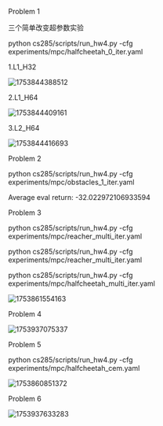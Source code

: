 Problem 1

三个简单改变超参数实验

python cs285/scripts/run_hw4.py -cfg experiments/mpc/halfcheetah_0_iter.yaml

1.L1_H32

![1753844388512](image/submit/1753844388512.png)

2.L1_H64

![1753844409161](image/submit/1753844409161.png)

3.L2_H64

![1753844416693](image/submit/1753844416693.png)

Problem 2

python cs285/scripts/run_hw4.py -cfg experiments/mpc/obstacles_1_iter.yaml

Average eval return: -32.022972106933594


Problem 3

python cs285/scripts/run_hw4.py -cfg experiments/mpc/reacher_multi_iter.yaml

python cs285/scripts/run_hw4.py -cfg experiments/mpc/reacher_multi_iter.yaml

python cs285/scripts/run_hw4.py -cfg experiments/mpc/halfcheetah_multi_iter.yaml

![1753861554163](image/submit/1753861554163.png)

Problem 4

![1753937075337](image/submit/1753937075337.png)

Problem 5

python cs285/scripts/run_hw4.py -cfg experiments/mpc/halfcheetah_cem.yaml

![1753860851372](image/submit/1753860851372.png)

Problem 6

![1753937633283](image/submit/1753937633283.png)
